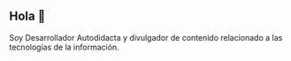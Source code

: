 ## Hola 👋

Soy Desarrollador Autodidacta y divulgador de contenido relacionado a las tecnologías de la información.
